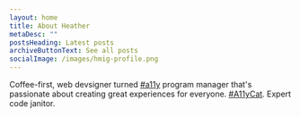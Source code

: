 ```yaml
---
layout: home
title: About Heather
metaDesc: ""
postsHeading: Latest posts
archiveButtonText: See all posts
socialImage: /images/hmig-profile.png
---
```

Coffee-first, web devsigner turned [\#a11y](https://twitter.com/search?q=%23a11y&src=hashtag_click) program manager that's passionate about creating great experiences for everyone. [\#A11yCat](https://twitter.com/search?q=%23A11yCat&src=hashtag_click). Expert code janitor.